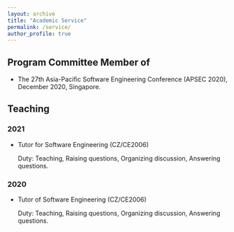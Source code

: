 ```yaml
---
layout: archive
title: "Academic Service"
permalink: /service/
author_profile: true
---
```


## Program Committee Member of
*   The 27th Asia-Pacific Software Engineering Conference (APSEC 2020), December 2020, Singapore.


## Teaching
### 2021
* Tutor for Software Engineering (CZ/CE2006)
  
  Duty: Teaching, Raising questions, Organizing discussion, Answering questions.

### 2020
* Tutor of Software Engineering (CZ/CE2006)
  
  Duty: Teaching, Raising questions, Organizing discussion, Answering questions.